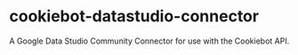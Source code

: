# cookiebot-datastudio-connector
A Google Data Studio Community Connector for use with the Cookiebot API.
